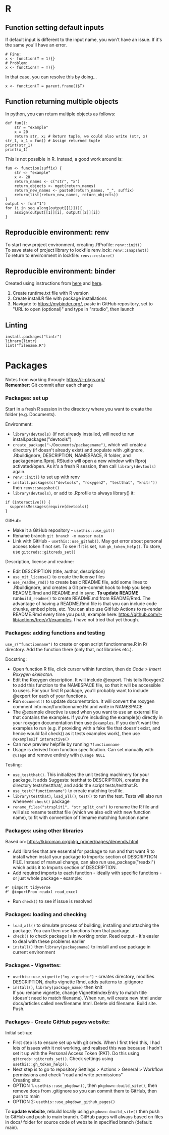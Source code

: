 # R

## Function setting default inputs  
If default input is different to the input name, you won't have an issue. If it's the same you'll have an error.  
```
# Fine:
x <- function(T = 1){}
# Problem:
x <- function(T = T){}
```
In that case, you can resolve this by doing...  
```
x <- function(T = parent.frame()$T)
```

## Function returning multiple objects  
In python, you can return multiple objects as follows:  
```
def fun():
    str = "example"
    x = 20
    return str, x; # Return tuple, we could also write (str, x)
str_1, x_1 = fun() # Assign returned tuple
print(str_1)
print(x_1)
```  

This is not possible in R. Instead, a good work around is:  
```
fun <- function(suffix) {
    str <- "example"
    x <- 20
    return_names <- c("str", "x")
    return_objects <- mget(return_names)
    return_new_names <- paste0(return_names, "_", suffix)
    return(list(return_new_names, return_objects))
}
output <- fun("1")
for (i in seq_along(output[[1]])){
    assign(output[[1]][i], output[[2]][i])
}
```

## Reproducible environment: renv  
To start new project environment, creating .RProfile: `renv::init()`  
To save state of project library to lockfile renv.lock: `renv::snapshot()`  
To return to environment in lockfile:  `renv::restore()`  

## Reproducible environment: binder
Created using instructions from [here](https://ajstewartlang.github.io/23_introduction_to_binder/slides/23_introduction_to_binder.pdf) and [here](https://github.com/binder-examples/r).  
1. Create runtime.txt file with R version  
2. Create install.R file with package installations  
3. Navigate to https://mybinder.org/, paste in GitHub repository, set to "URL to open (optional)" and type in "rstudio", then launch  

## Linting
```
install.packages("lintr")
library(lintr)
lint("filename.R")
```
  

# Packages
Notes from working through: https://r-pkgs.org/  
**Remember:** Git commit after each change

### Packages: set up
Start in a fresh R session in the directory where you want to create the folder (e.g. Documents).  

Environment:  
* `library(devtools)` (if not already installed, will need to run install.packages("devtools")  
* `create_package("~/Documents/packagename")`, which will create a directory (if doesn't already exist) and populate with .gitignore, .Rbuildignore, DESCRIPTION, NAMESPACE, R folder, and packagename.Rproj. RStudio will open a new window with Rproj activated/open. As it's a fresh R session, then call `library(devtools)` again.  
* `renv::init()` to set up with renv  
* `install.packages(c("devtools", "roxygen2", "testthat", "knitr"))` then `renv::snapshot()`  
* `library(devtools)`, or add to .Rprofile to always library() it:
```
if (interactive()) {
  suppressMessages(require(devtools))
}
```  

GitHub:  
* Make it a GitHub repository - `usethis::use_git()`  
* Rename branch `git branch -m master main`  
* Link with GitHub - `usethis::use_github()`. May get error about personal access token if not set. To see if it is set, run `gh_token_help()`. To store, use `gitcreds::gitcreds_set()`  

Description, license and readme:  
* Edit DESCRIPTION (title, author, description)  
* `use_mit_license()` to create the license files  
* `use_readme_rmd()` to create basic README file, add some lines to .Rbuildignore, and creates a Git pre-commit hook to help you keep README.Rmd and README.md in sync. **To update README** run`build_readme()` to create README.md from README/Rmd. The advantage of having a README.Rmd file is that you can include code chunks, embed plots, etc. You can also use GitHub Actions to re-render README.Rmd every time you push, example here: <https://github.com/r-lib/actions/tree/v1/examples>. I have not tried that yet though.  

### Packages: adding functions and testing
`use_r("functionname")` to create or open script functionname.R in R/ directory. Add the function there (only that, not libraries etc.).  

Docstring:  
* Open function R file, click cursor within function, then do *Code > Insert Roxygen skelecton*.
* Edit the Rxoygen description. It will include @export. This tells Roxygen2 to add this function to the NAMESPACE file, so that it will be accessible to users. For your first R package, you’ll probably want to include @export for each of your functions.  
* Run `document()` to update documentation. It will convert the roxygen comment into man/functionname.Rd and write in NAMESPACE  
* The @example directive is used when you want to use an external file that contains the examples. If you're including the example(s) directly in your roxygen documentation then use `@examples`. If you don't want the examples to run (e.g. if providing with a fake file that doesn't exist, and hence would fail check() as it tests examples work), then use `@examplesIf interactive()`  
* Can now preview helpfile by running `?functionname`  
* Usage is derived from function specification. Can set manually with `@usage` and remove entirely with `@usage NULL`  

Testing:  
* `use_testthat()`. This initializes the unit testing machinery for your package. It adds Suggests: testthat to DESCRIPTION, creates the directory tests/testthat/, and adds the script tests/testthat.R.  
* `use_test("functionname")` to create matching testfile.  
* `library(testthat)`, `load_all()`, `test()` to run the test. Tests will also run whenever `check()` package  
* `rename_files("strsplit1", "str_split_one")` to rename the R file and will also rename testthat file (which we also edit with new function name), to fit with convention of filename matching function name  

### Packages: using other libraries  
Based on: <https://kbroman.org/pkg_primer/pages/depends.html>  
* Add libraries that are essential for package to run and that want R to install when install your package to Imports: section of DESCRIPTION FILE. Instead of manual change, can also run use_package("readxl") which adds it to Imports section of DESCRIPTION.  
* Add required imports to each function - ideally with specific functions - or just whole package - example:  
```
#' @import tidyverse
#' @importFrom readxl read_excel
```  
* Run `check()` to see if issue is resolved  

### Packages: loading and checking
* `load_all()` to simulate process of building, installing and attaching the package. You can then use functions from that package.  
* `check()` to check package is in working order. Read output - it's easier to deal with these problems earlier  
* `install()` then `library(packagename)` to install and use package in current environment  

### Packages - Vignettes:  
* `usethis::use_vignette("my-vignette")` - creates directory, modifies DESCRIPTION, drafts vignette Rmd, adds patterns to .gitignore  
* `install()`, `library(package_name)` then knit  
If you rename vignette, change VignetteIndexEntry to match title (doesn't need to match filename). When run, will create new html under docs/articles called newfilename.html. Delete old filename. Build site. Push.  

### Packages - Create GitHub pages website:  
Initial set-up:  
* First step is to ensure set up with git creds. When I first tried this, I had lots of issues with it not working, and realised this was because I hadn't set it up with the Personal Access Token (PAT). Do this using `gitcreds::gitcreds_set()`. Check settings using `usethis::gh_token_help()`.  
* Next step is to go to repository Settings > Actions > General > Workflow permissions and check "read and write permissions"  
Creating site:  
* OPTION 1. `usethis::use_pkgdown()`, then `pkgdown::build_site()`, then remove docs from .gitignore so you can commit them to GitHub, then push to main  
* OPTION 2: `usethis::use_pkgdown_github_pages()`  

To **update website**, rebuild locally using `pkgdown::build_site()` then push to GitHub and push to main branch. GitHub pages will always based on files in docs/ folder for source code of website in specified branch (default: main).
